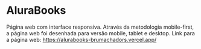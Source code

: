# AluraBooks
Página web com interface responsiva. Através da metodologia mobile-first, a página web foi desenhada para versão mobile, tablet e desktop. 
Link para a página web: https://alurabooks-brumachadors.vercel.app/
